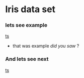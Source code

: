 # Iris data set


### lets see example
[ts](docs/code_snippets/configForPrediction.ts)

- that was example _did you saw_ ?

### And lets see next 

[ts](docs/code_snippets/randomForest.ts)
